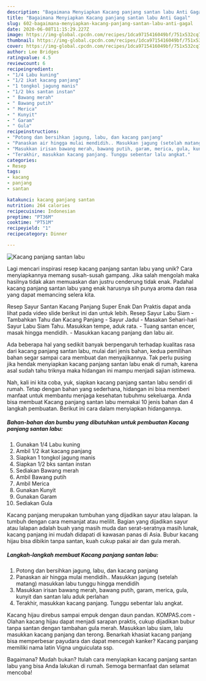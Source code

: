 ```yaml
---
description: "Bagaimana Menyiapkan Kacang panjang santan labu Anti Gagal"
title: "Bagaimana Menyiapkan Kacang panjang santan labu Anti Gagal"
slug: 602-bagaimana-menyiapkan-kacang-panjang-santan-labu-anti-gagal
date: 2020-06-08T11:15:29.227Z
image: https://img-global.cpcdn.com/recipes/1dca9715416049bf/751x532cq70/kacang-panjang-santan-labu-foto-resep-utama.jpg
thumbnail: https://img-global.cpcdn.com/recipes/1dca9715416049bf/751x532cq70/kacang-panjang-santan-labu-foto-resep-utama.jpg
cover: https://img-global.cpcdn.com/recipes/1dca9715416049bf/751x532cq70/kacang-panjang-santan-labu-foto-resep-utama.jpg
author: Lee Bridges
ratingvalue: 4.5
reviewcount: 6
recipeingredient:
- "1/4 Labu kuning"
- "1/2 ikat kacang panjang"
- "1 tongkol jagung manis"
- "1/2 bks santan instan"
- " Bawang merah"
- " Bawang putih"
- " Merica"
- " Kunyit"
- " Garam"
- " Gula"
recipeinstructions:
- "Potong dan bersihkan jagung, labu, dan kacang panjang"
- "Panaskan air hingga mulai mendidih.. Masukkan jagung (setelah matang) masukkan labu tunggu hingga mendidih"
- "Masukkan irisan bawang merah, bawang putih, garam, merica, gula, kunyit dan santan lalu aduk perlahan"
- "Terakhir, masukkan kacang panjang. Tunggu sebentar lalu angkat."
categories:
- Resep
tags:
- kacang
- panjang
- santan

katakunci: kacang panjang santan 
nutrition: 264 calories
recipecuisine: Indonesian
preptime: "PT36M"
cooktime: "PT51M"
recipeyield: "1"
recipecategory: Dinner

---
```



![Kacang panjang santan labu](https://img-global.cpcdn.com/recipes/1dca9715416049bf/751x532cq70/kacang-panjang-santan-labu-foto-resep-utama.jpg)

Lagi mencari inspirasi resep kacang panjang santan labu yang unik? Cara menyiapkannya memang susah-susah gampang. Jika salah mengolah maka hasilnya tidak akan memuaskan dan justru cenderung tidak enak. Padahal kacang panjang santan labu yang enak harusnya sih punya aroma dan rasa yang dapat memancing selera kita.

Resep Sayur Santan Kacang Panjang Super Enak Dan Praktis dapat anda lihat pada video slide berikut ini dan untuk lebih. Resep Sayur Labu Siam - Tambahkan Tahu dan Kacang Panjang - Sayur Jadul - Masakan Sehari-hari Sayur Labu Siam Tahu. Masukkan tempe, aduk rata. - Tuang santan encer, masak hingga mendidih. - Masukkan kacang panjang dan labu air.

Ada beberapa hal yang sedikit banyak berpengaruh terhadap kualitas rasa dari kacang panjang santan labu, mulai dari jenis bahan, kedua pemilihan bahan segar sampai cara membuat dan menyajikannya. Tak perlu pusing jika hendak menyiapkan kacang panjang santan labu enak di rumah, karena asal sudah tahu triknya maka hidangan ini mampu menjadi sajian istimewa.


Nah, kali ini kita coba, yuk, siapkan kacang panjang santan labu sendiri di rumah. Tetap dengan bahan yang sederhana, hidangan ini bisa memberi manfaat untuk membantu menjaga kesehatan tubuhmu sekeluarga. Anda bisa membuat Kacang panjang santan labu memakai 10 jenis bahan dan 4 langkah pembuatan. Berikut ini cara dalam menyiapkan hidangannya.

<!--inarticleads1-->

##### Bahan-bahan dan bumbu yang dibutuhkan untuk pembuatan Kacang panjang santan labu:

1. Gunakan 1/4 Labu kuning
1. Ambil 1/2 ikat kacang panjang
1. Siapkan 1 tongkol jagung manis
1. Siapkan 1/2 bks santan instan
1. Sediakan  Bawang merah
1. Ambil  Bawang putih
1. Ambil  Merica
1. Gunakan  Kunyit
1. Gunakan  Garam
1. Sediakan  Gula


Kacang panjang merupakan tumbuhan yang dijadikan sayur atau lalapan. Ia tumbuh dengan cara memanjat atau melilit. Bagian yang dijadikan sayur atau lalapan adalah buah yang masih muda dan serat-seratnya masih lunak, kacang panjang ini mudah didapati di kawasan panas di Asia. Bubur kacang hijau bisa dibikin tanpa santan, kuah cukup pakai air dan gula merah. 

<!--inarticleads2-->

##### Langkah-langkah membuat Kacang panjang santan labu:

1. Potong dan bersihkan jagung, labu, dan kacang panjang
1. Panaskan air hingga mulai mendidih.. Masukkan jagung (setelah matang) masukkan labu tunggu hingga mendidih
1. Masukkan irisan bawang merah, bawang putih, garam, merica, gula, kunyit dan santan lalu aduk perlahan
1. Terakhir, masukkan kacang panjang. Tunggu sebentar lalu angkat.


Kacang hijau direbus sampai empuk dengan daun pandan. KOMPAS.com - Olahan kacang hijau dapat menjadi sarapan praktis, cukup dijadikan bubur tanpa santan dengan tambahan gula merah. Masukkan labu siam, lalu masukkan kacang panjang dan terong. Benarkah khasiat kacang panjang bisa memperbesar payudara dan dapat mencegah kanker? Kacang panjang memiliki nama latin Vigna unguiculata ssp. 

Bagaimana? Mudah bukan? Itulah cara menyiapkan kacang panjang santan labu yang bisa Anda lakukan di rumah. Semoga bermanfaat dan selamat mencoba!
